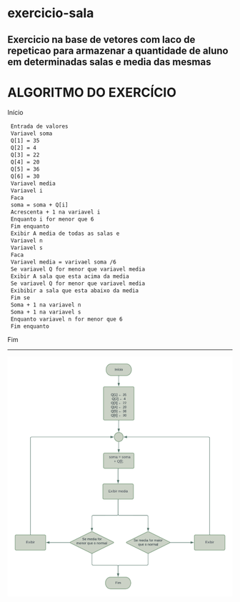 # exercicio-sala
Exercicio na base de vetores com laco de repeticao para armazenar a quantidade de aluno em determinadas salas e media das mesmas
------------------------------------------------------
# ALGORITMO DO EXERCÍCIO

Início

     Entrada de valores
     Variavel soma
     Q[1] = 35
     Q[2] = 4
     Q[3] = 22
     Q[4] = 20
     Q[5] = 36
     Q[6] = 30
     Variavel media
     Variavel i
     Faca
     soma = soma + Q[i]
     Acrescenta + 1 na variavel i
     Enquanto i for menor que 6
     Fim enquanto
     Exibir A media de todas as salas e
     Variavel n
     Variavel s
     Faca
     Variavel media = varivael soma /6
     Se variavel Q for menor que variavel media
     Exibir A sala que esta acima da media
     Se variavel Q for menor que variavel media
     Exibibir a sala que esta abaixo da media
     Fim se
     Soma + 1 na variavel n
     Soma + 1 na variavel s
     Enquanto variavel n for menor que 6
     Fim enquanto
     

Fim


--------------------------------------------------------

![fluxograma](https://github.com/nathalysgomes/exercicio-sala/blob/feature/exerciciosala2.png)

